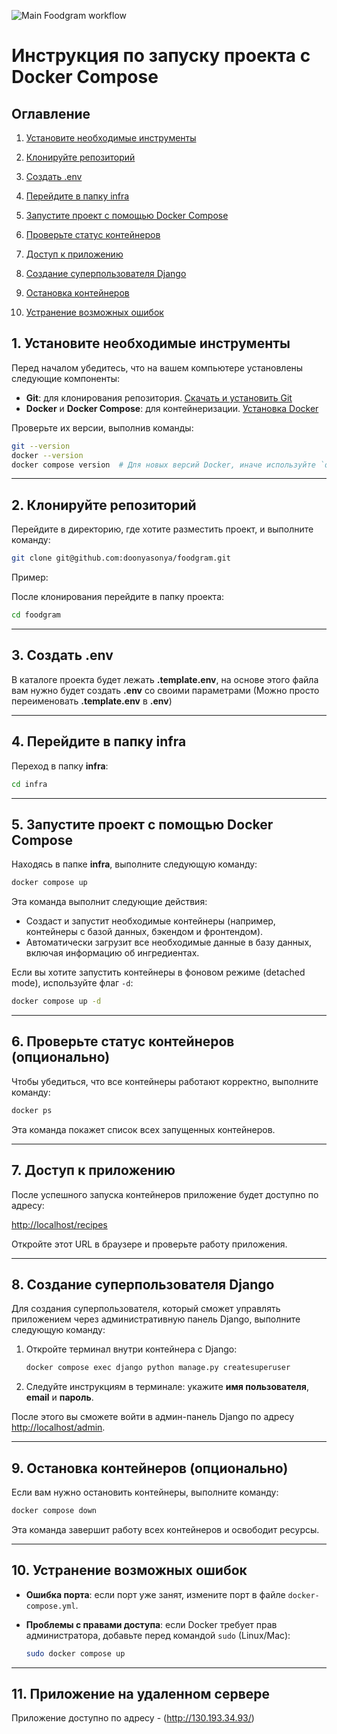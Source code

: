 ![Main Foodgram workflow](https://github.com/doonyasonya/foodgram/actions/workflows/main.yml/badge.svg)

# Инструкция по запуску проекта с Docker Compose

## Оглавление

1. [Установите необходимые инструменты](#1-установите-необходимые-инструменты)  
2. [Клонируйте репозиторий](#2-клонируйте-репозиторий)  

3. [Создать .env](#3-создать-env)

4. [Перейдите в папку infra](#4-перейдите-в-папку-infra)  

5. [Запустите проект с помощью Docker Compose](#5-запустите-проект-с-помощью-docker-compose)  
6. [Проверьте статус контейнеров](#6-проверьте-статус-контейнеров-опционально)  
7. [Доступ к приложению](#7-доступ-к-приложению)  
8. [Создание суперпользователя Django](#8-создание-суперпользователя-django)  
9. [Остановка контейнеров](#9-остановка-контейнеров-опционально)  
10. [Устранение возможных ошибок](#10-устранение-возможных-ошибок)  

## 1. Установите необходимые инструменты

Перед началом убедитесь, что на вашем компьютере установлены следующие компоненты:

- **Git**: для клонирования репозитория. [Скачать и установить Git](https://git-scm.com/downloads)
- **Docker** и **Docker Compose**: для контейнеризации. [Установка Docker](https://docs.docker.com/get-docker/)

Проверьте их версии, выполнив команды:

```bash
git --version
docker --version
docker compose version  # Для новых версий Docker, иначе используйте `docker-compose --version`
```

---

## 2. Клонируйте репозиторий

Перейдите в директорию, где хотите разместить проект, и выполните команду:

```bash
git clone git@github.com:doonyasonya/foodgram.git
```

Пример:

После клонирования перейдите в папку проекта:

```bash
cd foodgram
```

---

## 3. Создать **.env**

В каталоге проекта будет лежать **.template.env**, на основе этого файла вам нужно будет создать **.env** со своими параметрами (Можно просто переименовать **.template.env** в **.env**)

---

## 4. Перейдите в папку **infra**

Переход в папку **infra**:

```bash
cd infra
```

---

## 5. Запустите проект с помощью Docker Compose

Находясь в папке **infra**, выполните следующую команду:

```bash
docker compose up
```

Эта команда выполнит следующие действия:

- Создаст и запустит необходимые контейнеры (например, контейнеры с базой данных, бэкендом и фронтендом).
- Автоматически загрузит все необходимые данные в базу данных, включая информацию об ингредиентах.

Если вы хотите запустить контейнеры в фоновом режиме (detached mode), используйте флаг `-d`:

```bash
docker compose up -d
```

---

## 6. Проверьте статус контейнеров (опционально)

Чтобы убедиться, что все контейнеры работают корректно, выполните команду:

```bash
docker ps
```

Эта команда покажет список всех запущенных контейнеров.

---

## 7. Доступ к приложению

После успешного запуска контейнеров приложение будет доступно по адресу:

[http://localhost/recipes](http://localhost/recipes)

Откройте этот URL в браузере и проверьте работу приложения.

---

## 8. Создание суперпользователя Django

Для создания суперпользователя, который сможет управлять приложением через административную панель Django, выполните следующую команду:

1. Откройте терминал внутри контейнера с Django:

   ```bash
   docker compose exec django python manage.py createsuperuser
   ```

2. Следуйте инструкциям в терминале: укажите **имя пользователя**, **email** и **пароль**.

После этого вы сможете войти в админ-панель Django по адресу [http://localhost/admin](http://localhost/admin).

---

## 9. Остановка контейнеров (опционально)

Если вам нужно остановить контейнеры, выполните команду:

```bash
docker compose down
```

Эта команда завершит работу всех контейнеров и освободит ресурсы.

---

## 10. Устранение возможных ошибок

- **Ошибка порта**: если порт уже занят, измените порт в файле `docker-compose.yml`.
- **Проблемы с правами доступа**: если Docker требует прав администратора, добавьте перед командой `sudo` (Linux/Mac):

  ```bash
  sudo docker compose up
  ```

---

## 11. Приложение на удаленном сервере

Приложение доступно по адресу - (http://130.193.34.93/)
